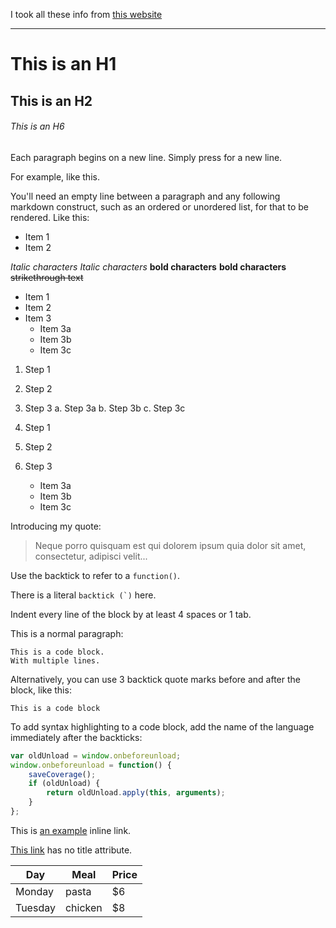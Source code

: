 I took all these info from [this website](https://confluence.atlassian.com/display/STASH/Markdown+syntax+guide)

************************************************************************
# This is an H1
## This is an H2
###### This is an H6

Each paragraph begins on a new line. Simply press <return> for a new line.
 
For example, 
like this.
 
You'll need an empty line between a paragraph and any following markdown construct, 
such as an ordered or unordered list, for that to be rendered. Like this:
 
* Item 1
* Item 2

*Italic characters*
_Italic characters_
**bold characters**
__bold characters__
~~strikethrough text~~

* Item 1
* Item 2
* Item 3
    * Item 3a
    * Item 3b
    * Item 3c

1. Step 1
2. Step 2
3. Step 3
    a. Step 3a
    b. Step 3b
    c. Step 3c

1. Step 1
2. Step 2
3. Step 3
    * Item 3a
    * Item 3b
    * Item 3c

Introducing my quote:
  
> Neque porro quisquam est qui
> dolorem ipsum quia dolor sit amet,
> consectetur, adipisci velit...

Use the backtick to refer to a `function()`.
  
There is a literal ``backtick (`)`` here.

Indent every line of the block by at least 4 spaces or 1 tab. 
 
This is a normal paragraph:
  
    This is a code block.
    With multiple lines.
 
Alternatively, you can use 3 backtick quote marks before and after the block, like this:
 
```
This is a code block
```
 
To add syntax highlighting to a code block, add the name of the language immediately
after the backticks: 
  
```javascript
var oldUnload = window.onbeforeunload;
window.onbeforeunload = function() {
    saveCoverage();
    if (oldUnload) {
        return oldUnload.apply(this, arguments);
    }
};
```

This is [an example](http://www.slate.com/ "Title") inline link.
 
[This link](http://example.net/) has no title attribute.

| Day     | Meal    | Price |
| --------|---------|-------|
| Monday  | pasta   | $6    |
| Tuesday | chicken | $8    |

